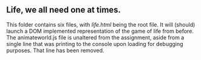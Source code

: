 ## Life, we all need one at times. ##

This folder contains six files, with *life.html* being the root 
file. It will (should) launch a DOM implemented representation 
of the game of life from before. The animateworld.js file 
is unaltered from the assignment, aside from a single line 
that was printing to the console upon loading for debugging 
purposes. That line has been removed. 